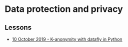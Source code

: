# Data protection and privacy

## Lessons

* [10 October 2019 - K-anonymity with datafly in Python](2019-10-10-K-Anonymity-Datafly/README.md)
